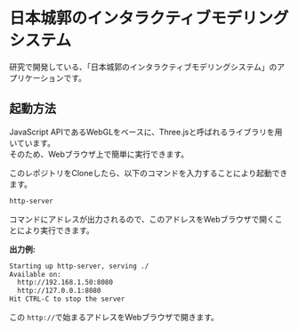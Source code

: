 # 日本城郭のインタラクティブモデリングシステム
研究で開発している、「日本城郭のインタラクティブモデリングシステム」のアプリケーションです。

## 起動方法
JavaScript APIであるWebGLをベースに、Three.jsと呼ばれるライブラリを用いています。  
そのため、Webブラウザ上で簡単に実行できます。

このレポジトリをCloneしたら、以下のコマンドを入力することにより起動できます。
```bash
http-server
```

コマンドにアドレスが出力されるので、このアドレスをWebブラウザで開くことにより実行できます。

**出力例:**
```bash
Starting up http-server, serving ./
Available on:
  http://192.168.1.50:8080
  http://127.0.0.1:8080
Hit CTRL-C to stop the server
```

この `http://`で始まるアドレスをWebブラウザで開きます。
